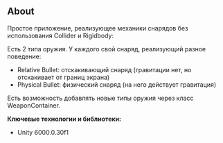 ## About
Простое приложение, реализующее механики снарядов без использования Collider и Rigidbody:

Есть 2 типа оружия. У каждого свой снаряд, реализующий разное поведение:
- Relative Bullet: отскакивающий снаряд (гравитации нет, но отскакивает от границ экрана)
- Physical Bullet: физический снаряд (на него действует гравитация)

Есть возможность добавлять новые типы оружия через класс WeaponContainer.

**Ключевые технологии и библиотеки:**
- Unity 6000.0.30f1

